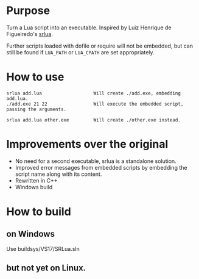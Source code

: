 
# Purpose
Turn a Lua script into an executable.
Inspired by Luiz Henrique de Figueiredo's
    [srlua](https://web.tecgraf.puc-rio.br/~lhf/ftp/lua/index.html).

Further scripts loaded with dofile or require will not be embedded,
but can still be found if `LUA_PATH` or `LUA_CPATH` are set appropriately.

# How to use

    srlua add.lua                   Will create ./add.exe, embedding add.lua.
    ./add.exe 21 22                 Will execute the embedded script, passing the arguments.

    srlua add.lua other.exe         Will create ./other.exe instead.

# Improvements over the original

- No need for a second executable, srlua is a standalone solution.
- Improved error messages from embedded scripts by embedding the script name along with its content.
- Rewritten in C++
- Windows build

# How to build
## on Windows
Use buildsys/VS17/SRLua.sln
## but not yet on Linux.
